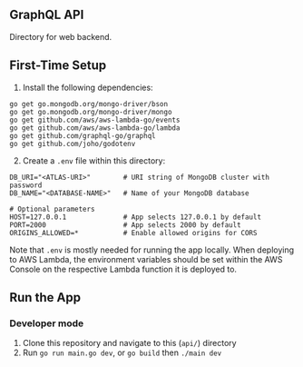 ## GraphQL API

Directory for web backend.

## First-Time Setup

1. Install the following dependencies:
```
go get go.mongodb.org/mongo-driver/bson
go get go.mongodb.org/mongo-driver/mongo
go get github.com/aws/aws-lambda-go/events
go get github.com/aws/aws-lambda-go/lambda
go get github.com/graphql-go/graphql
go get github.com/joho/godotenv
```
2. Create a `.env` file within this directory:
```
DB_URI="<ATLAS-URI>"        # URI string of MongoDB cluster with password
DB_NAME="<DATABASE-NAME>"   # Name of your MongoDB database

# Optional parameters
HOST=127.0.0.1              # App selects 127.0.0.1 by default
PORT=2000                   # App selects 2000 by default
ORIGINS_ALLOWED=*           # Enable allowed origins for CORS
```

Note that `.env` is mostly needed for running the app locally. When deploying to AWS Lambda, the environment variables should be set within the AWS Console on the respective Lambda function it is deployed to.

## Run the App

### Developer mode
1. Clone this repository and navigate to this (`api/`) directory
2. Run `go run main.go dev`, or `go build` then `./main dev`
